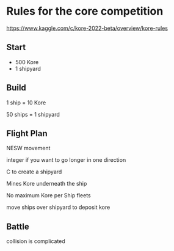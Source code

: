 # Rules for the core competition

https://www.kaggle.com/c/kore-2022-beta/overview/kore-rules

## Start

- 500 Kore
- 1 shipyard

## Build

1 ship = 10 Kore

50 ships = 1 shipyard

## Flight Plan

NESW movement

integer if you want to go longer in one direction

C to create a shipyard

Mines Kore underneath the ship

No maximum Kore per Ship fleets

move ships over shipyard to deposit kore

## Battle

collision is complicated

